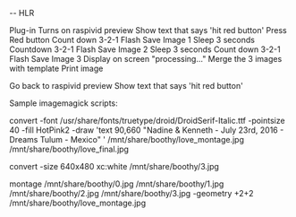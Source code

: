-- HLR

Plug-in
   Turns on raspivid preview
   Show text that says 'hit red button'
Press Red button
   Count down 3-2-1
   Flash
   Save Image 1
   Sleep 3 seconds
   Countdown 3-2-1
   Flash
   Save Image 2
   Sleep 3 seconds
   Count down 3-2-1
   Flash
   Save Image 3
   Display on screen "processing..."
   Merge the 3 images with template
   Print image

   Go back to raspivid preview
   Show text that says 'hit red button'


Sample imagemagick scripts:

convert -font /usr/share/fonts/truetype/droid/DroidSerif-Italic.ttf -pointsize 40 -fill HotPink2 -draw 'text 90,660 "Nadine & Kenneth - July 23rd, 2016 - Dreams Tulum - Mexico" ' /mnt/share/boothy/love_montage.jpg /mnt/share/boothy/love_final.jpg

convert -size 640x480 xc:white /mnt/share/boothy/3.jpg

montage /mnt/share/boothy/0.jpg /mnt/share/boothy/1.jpg /mnt/share/boothy/2.jpg /mnt/share/boothy/3.jpg -geometry +2+2 /mnt/share/boothy/love_montage.jpg
